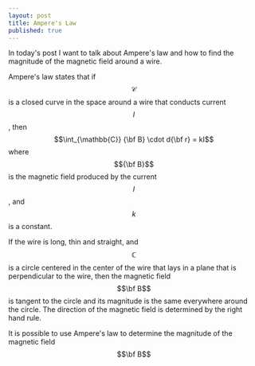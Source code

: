```yaml
---
layout: post
title: Ampere's Law
published: true
---
```


In today's post I want to talk about Ampere's law and how to find the magnitude of the magnetic field around a wire.

Ampere's law states that if $$\mathcal{C}$$ is a closed curve in the space around a wire that conducts current $$I$$, then
$$\int_{\mathbb{C}} {\bf B} \cdot d{\bf r} = kI$$
where $${\bf B}$$ is the magnetic field produced by the current $$I$$, and $$k$$ is a constant. 

If the wire is long, thin and straight, and $$\mathbb{C}$$ is a circle centered in the center of the wire that lays in a plane that is perpendicular to the wire, then the magnetic field $$\bf B$$ is tangent to the circle and its magnitude is the same everywhere around the circle. The direction of the magnetic field is determined by the right hand rule. 

It is possible to use Ampere's law to determine the magnitude of the magnetic field $$\bf B$$
